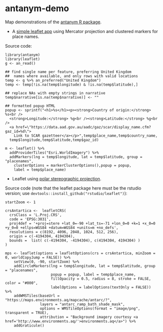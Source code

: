 # antanym-demo
Map demonstrations of the [antanym R package](https://github.com/AustralianAntarcticDataCentre/antanym).


- A [simple leaflet app](leaflet.html) using Mercator projection and clustered markers for place names.


Source code:

```{r eval=FALSE}
library(antanym)
library(leaflet)
g <- an_read()

## find single name per feature, preferring United Kingdom
##  names where available, and only rows with valid locations
temp <- g %>% an_preferred("United Kingdom")
temp <- temp[!is.na(temp$longitude) & !is.na(temp$latitude),]

## replace NAs with empty strings in narrative
temp$narrative[is.na(temp$narrative)] <- ""

## formatted popup HTML
popup <- sprintf("<h1>%s</h1><p><strong>Country of origin:</strong> %s<br />
  <strong>Longitude:</strong> %g<br /><strong>Latitude:</strong> %g<br />
  <a href=\"https://data.aad.gov.au/aadc/gaz/scar/display_name.cfm?gaz_id=%d\">
    Link to SCAR gazetteer</a></p>",temp$place_name,temp$country_name,
  temp$longitude,temp$latitude,temp$gaz_id)

m <- leaflet() %>%
  addProviderTiles("Esri.WorldImagery") %>%
  addMarkers(lng = temp$longitude, lat = temp$latitude, group = "placenames",
    clusterOptions = markerClusterOptions(),popup = popup,
    label = temp$place_name)
```



- Leaflet using [polar stereographic projection](leafletps.html).


Source code (note that the leaflet package here must be the rstudio version; use `devtools::install_github("rstudio/leaflet")`):

```{r eval=FALSE}
startZoom <- 1

crsAntartica <-  leafletCRS(
  crsClass = 'L.Proj.CRS',
  code = 'EPSG:3031',
  proj4def = '+proj=stere +lat_0=-90 +lat_ts=-71 +lon_0=0 +k=1 +x_0=0 +y_0=0 +ellps=WGS84 +datum=WGS84 +units=m +no_defs',
  resolutions = c(8192, 4096, 2048, 1024, 512, 256),
  origin = c(-4194304, 4194304),
  bounds =  list( c(-4194304, -4194304), c(4194304, 4194304) )
)

mps <- leaflet(options = leafletOptions(crs = crsAntartica, minZoom = 0, worldCopyJump = FALSE)) %>%
    setView(0, -90, startZoom) %>%
    addCircleMarkers(lng = temp$longitude, lat = temp$latitude, group = "placenames",
                     popup = popup, label = temp$place_name,
                     fillOpacity = 0.5, radius = 8, stroke = FALSE, color = "#000",
					 labelOptions = labelOptions(textOnly = FALSE)) %>%
    addWMSTiles(baseUrl = "https://maps.environments.aq/mapcache/antarc/?",
                layers = "antarc_ramp_bath_shade_mask",
                options = WMSTileOptions(format = "image/png", transparent = TRUE),
                attribution = "Background imagery courtesy <a href='http://www.environments.aq/'>environments.aq</a>") %>%
    addGraticule()
```

